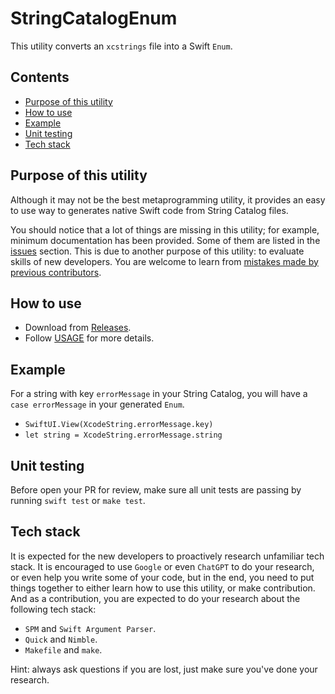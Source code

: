 # StringCatalogEnum

This utility converts an `xcstrings` file into a Swift `Enum`.

<!-- START doctoc generated TOC please keep comment here to allow auto update -->
<!-- DON'T EDIT THIS SECTION, INSTEAD RE-RUN doctoc TO UPDATE -->
## Contents

- [Purpose of this utility](#purpose-of-this-utility)
- [How to use](#how-to-use)
- [Example](#example)
- [Unit testing](#unit-testing)
- [Tech stack](#tech-stack)

<!-- END doctoc generated TOC please keep comment here to allow auto update -->

## Purpose of this utility

Although it may not be the best metaprogramming utility, it provides an easy to use way to generates native Swift code from String Catalog files.

You should notice that a lot of things are missing in this utility; for example, minimum documentation has been provided. Some of them are listed in the [issues](../../../issues) section. This is due to another purpose of this utility: to evaluate skills of new developers. You are welcome to learn from [mistakes made by previous contributors](../../../pulls?q=is%3Apr+is%3Aclosed+review%3Achanges_requested).

## How to use

- Download from [Releases](../../../releases).
- Follow [USAGE](USAGE.md) for more details.

## Example

For a string with key `errorMessage` in your String Catalog, you will have a `case errorMessage` in your generated `Enum`.

- `SwiftUI.View(XcodeString.errorMessage.key)`
- `let string = XcodeString.errorMessage.string`

## Unit testing

Before open your PR for review, make sure all unit tests are passing by running `swift test` or `make test`.

## Tech stack

It is expected for the new developers to proactively research unfamiliar tech stack. It is encouraged to use `Google` or even `ChatGPT` to do your research, or even help you write some of your code, but in the end, you need to put things together to either learn how to use this utility, or make contribution. And as a contribution, you are expected to do your research about the following tech stack:

- `SPM` and `Swift Argument Parser`.
- `Quick` and `Nimble`.
- `Makefile` and `make`.

Hint: always ask questions if you are lost, just make sure you've done your research.